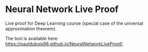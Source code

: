 # Neural Network Live Proof

Live proof for Deep Learning course (special case of the universal approximation theorem).

The tool is available here: https://pauldubois98.github.io/NeuralNetworkLiveProof/.
